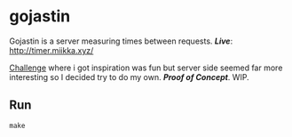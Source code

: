 # gojastin

Gojastin is a server measuring times between requests. ***Live***: http://timer.miikka.xyz/

[Challenge](https://github.com/hivehelsinki/remote-challs/tree/master/chall03) where i got inspiration was fun but server side seemed far more interesting so I decided try to do my own. ***Proof of Concept***. WIP.

## Run
`make`
